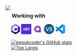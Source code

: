 <img align="left" src="disappointing-devil-may-cry.gif">

### &emsp; Working with

&emsp; <a href="http://csharp.net/" title="C#"><img src="icons/csharp.png" /></a>
<a href="https://dotnet.microsoft.com/" title="DotNet"><img src="icons/dotnet.png" /></a>
<a href="https://avaloniaui.net" title="AvaloniaUI"><img src="icons/avalonia.png"/></a>
<a href="https://docs.microsoft.com/en-us/dotnet/visual-basic/" title="VB.Net"><img src="icons/vbnet.png" /></a>
<a href="https://code.visualstudio.com/" title="Visual Studio Code"><img src="icons/vscode.png" /></a>

&emsp; [![pepukcoder's GitHub stats](https://github-readme-stats.vercel.app/api?username=pepukcoder&count_private=true&show_icons=true&title_color=ffffff&border_color=1f2937&theme=github_dark)](https://github.com/anuraghazra/github-readme-stats)
<br>
&emsp; [![Top Langs](https://github-readme-stats.vercel.app/api/top-langs/?username=pepukcoder&layout=donut&title_color=ffffff&border_color=1f2937&theme=github_dark)](https://github.com/anuraghazra/github-readme-stats)
